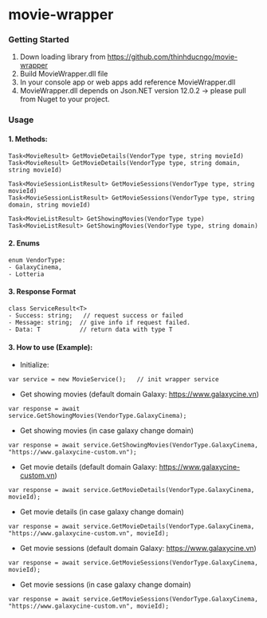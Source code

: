 # movie-wrapper

### Getting Started

1. Down loading library from https://github.com/thinhducngo/movie-wrapper
2. Build MovieWrapper.dll file
3. In your console app or web apps add reference MovieWrapper.dll
4. MovieWrapper.dll depends on Json.NET version 12.0.2 -> please pull from Nuget to your project.

### Usage

#### 1. Methods:

``` note
Task<MovieResult> GetMovieDetails(VendorType type, string movieId)
Task<MovieResult> GetMovieDetails(VendorType type, string domain, string movieId)

Task<MovieSessionListResult> GetMovieSessions(VendorType type, string movieId)
Task<MovieSessionListResult> GetMovieSessions(VendorType type, string domain, string movieId)

Task<MovieListResult> GetShowingMovies(VendorType type)
Task<MovieListResult> GetShowingMovies(VendorType type, string domain)
```

#### 2. Enums

``` note
enum VendorType:
- GalaxyCinema,
- Lotteria
```

#### 3. Response Format

``` note
class ServiceResult<T>
- Success: string;   // request success or failed
- Message: string;  // give info if request failed.
- Data: T           // return data with type T
```

#### 3. How to use (Example):

- Initialize:

``` code c#
var service = new MovieService();   // init wrapper service
```

- Get showing movies (default domain Galaxy: https://www.galaxycine.vn)

``` code c#
var response = await service.GetShowingMovies(VendorType.GalaxyCinema);
```

- Get showing movies (in case galaxy change domain)

``` code c#
var response = await service.GetShowingMovies(VendorType.GalaxyCinema, "https://www.galaxycine-custom.vn");
```

- Get movie details (default domain Galaxy: https://www.galaxycine-custom.vn)

``` code c#
var response = await service.GetMovieDetails(VendorType.GalaxyCinema, movieId);
```

- Get movie details (in case galaxy change domain)

``` code c#
var response = await service.GetMovieDetails(VendorType.GalaxyCinema, "https://www.galaxycine-custom.vn", movieId);
```

- Get movie sessions (default domain Galaxy: https://www.galaxycine.vn)

``` code #
var response = await service.GetMovieSessions(VendorType.GalaxyCinema, movieId);
```

- Get movie sessions (in case galaxy change domain)

``` code #
var response = await service.GetMovieSessions(VendorType.GalaxyCinema, "https://www.galaxycine-custom.vn", movieId);
```
